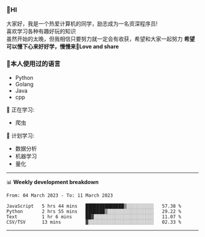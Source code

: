 


### 👋HI
大家好，我是一个热爱计算机的同学，励志成为一名资深程序员!</br>
喜欢学习各种有趣好玩的知识</br>
虽然开始的太晚，但我相信只要努力就一定会有收获，希望和大家一起努力
<b>希望可以慢下心来好好学，慢慢来💪Love and share</b>

### 🧐本人使用过的语言
* Python
* Golang
* Java
* cpp
  
💪 正在学习: 
* 爬虫


🧠 计划学习:
* 数据分析
* 机器学习
* 量化


-------

📊 **Weekly development breakdown**
<!--START_SECTION:waka-->

```text
From: 04 March 2023 - To: 11 March 2023

JavaScript   5 hrs 44 mins   ██████████████▒░░░░░░░░░░   57.38 %
Python       2 hrs 55 mins   ███████▒░░░░░░░░░░░░░░░░░   29.22 %
Text         1 hr 6 mins     ██▓░░░░░░░░░░░░░░░░░░░░░░   11.07 %
CSV/TSV      13 mins         ▓░░░░░░░░░░░░░░░░░░░░░░░░   02.33 %
```

<!--END_SECTION:waka-->

-------




<!--
**hanson00/hanson00** is a ✨ _special_ ✨ repository because its `README.md` (this file) appears on your GitHub profile.
Here are some ideas to get you started:
- 🔭 I’m currently working on ...
- 🌱 I’m currently learning ...
- 👯 I’m looking to collaborate on ...
- 🤔 I’m looking for help with ...
- 💬 Ask me about ...
- 📫 How to reach me: ...
- 😄 Pronouns: ...
- ⚡ Fun fact: ...
-->
